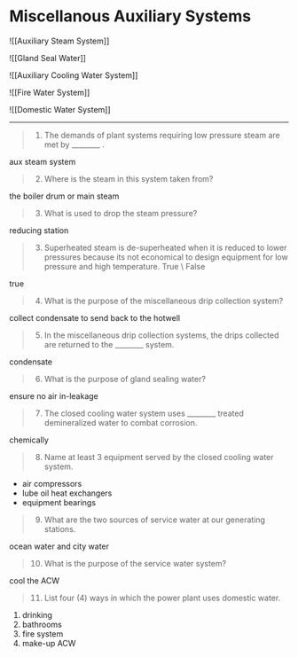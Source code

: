 # Miscellanous Auxiliary Systems

![[Auxiliary Steam System]]

![[Gland Seal Water]]

![[Auxiliary Cooling Water System]]

![[Fire Water System]]

![[Domestic Water System]]

---

>1. The demands of plant systems requiring low pressure steam are met by ________ .

aux steam system

>2. Where is the steam in this system taken from?

the boiler drum or main steam

>3. What is used to drop the steam pressure?

reducing station

>3. Superheated steam is de-superheated when it is reduced to lower pressures because its not economical to design equipment for low pressure and high temperature. True \ False

true

>4. What is the purpose of the miscellaneous drip collection system?

collect condensate to send back to the hotwell

>5. In the miscellaneous drip collection systems, the drips collected are returned to the ________ system.

condensate

>6. What is the purpose of gland sealing water?

ensure no air in-leakage

>7. The closed cooling water system uses ________ treated demineralized water to combat corrosion.

chemically

>8. Name at least 3 equipment served by the closed cooling water system.

-	air compressors
-	lube oil heat exchangers
-	equipment bearings

>9. What are the two sources of service water at our generating stations.

ocean water and city water

>10. What is the purpose of the service water system? 

cool the ACW

>11. List four (4) ways in which the power plant uses domestic water.

1.	drinking
2.	bathrooms
3.	fire system
4.	make-up ACW